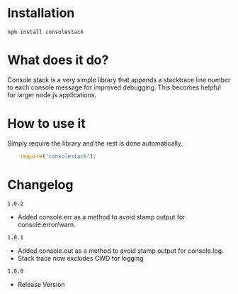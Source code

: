 Installation
=============
    npm install consolestack

What does it do?
=============

Console stack is a very simple library that appends a stacktrace line number to each console message for improved debugging. This becomes helpful for larger node.js applications.

How to use it
=============
Simply require the library and the rest is done automatically.

```javascript
    require('consolestack');
```

Changelog
=============

`1.0.2`
 - Added console.err as a method to avoid stamp output for console.error/warn.

`1.0.1`
 - Added console.out as a method to avoid stamp output for console.log.
 - Stack trace now excludes CWD for logging

`1.0.0`
 - Release Version
